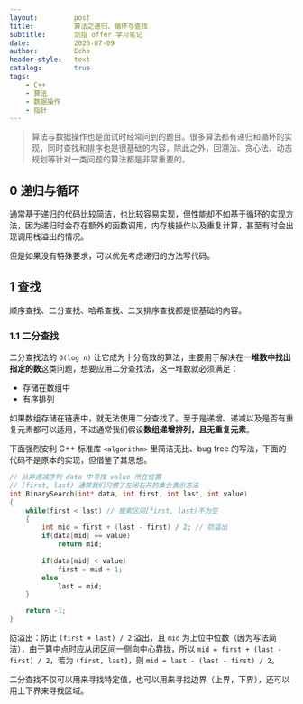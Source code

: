 ```yaml
---
layout:         post
title:          算法之递归、循环与查找
subtitle:       剑指 offer 学习笔记
date:           2020-07-09
author:         Echo
header-style:   text
catalog:        true
tags: 
    - C++
    - 算法
    - 数据操作
    - 指针
---
```


> 算法与数据操作也是面试时经常问到的题目。很多算法都有递归和循环的实现，同时查找和排序也是很基础的内容，除此之外，回溯法、贪心法、动态规划等针对一类问题的算法都是非常重要的。

## 0 递归与循环

通常基于递归的代码比较简洁，也比较容易实现，但性能却不如基于循环的实现方法，因为递归时会存在额外的函数调用，内存栈操作以及重复计算，甚至有时会出现调用栈溢出的情况。

但是如果没有特殊要求，可以优先考虑递归的方法写代码。

## 1 查找

顺序查找、二分查找、哈希查找、二叉排序查找都是很基础的内容。

### 1.1 二分查找

二分查找法的 `O(log n)` 让它成为十分高效的算法，主要用于解决在**一堆数中找出指定的数**这类问题，想要应用二分查找法，这一堆数就必须满足：

* 存储在数组中
* 有序排列 

如果数组存储在链表中，就无法使用二分查找了。至于是递增、递减以及是否有重复元素都可以适用，不过通常我们假设**数组递增排列，且无重复元素**。

下面强烈安利 C++ 标准库 `<algorithm>` 里简洁无比、bug free 的写法，下面的代码不是原本的实现，但借鉴了其思想。

```C++
// 从非递减序列 data 中寻找 value 所在位置
// [first, last) 通常我们习惯了左闭右开的集合表示方法
int BinarySearch(int* data, int first, int last, int value)
{
    while(first < last) // 搜索区间[first, last)不为空
    {
        int mid = first + (last - first) / 2; // 防溢出
        if(data[mid] == value)
            return mid;
        
        if(data[mid] < value)
            first = mid + 1; 
        else
            last = mid;
    }

    return -1;
}
```

防溢出：防止 `(first + last) / 2` 溢出，且 `mid` 为上位中位数（因为写法简洁），由于算中点时应从闭区间一侧向中心靠拢，所以 `mid = first + (last - first) / 2`，若为 `(first, last]`，则 `mid = last - (last - first) / 2`。

二分查找不仅可以用来寻找特定值，也可以用来寻找边界（上界，下界），还可以用上下界来寻找区域。